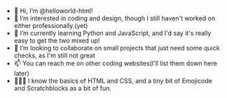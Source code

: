 - 👋 Hi, I’m @helloworld-html!
- 👀 I’m interested in coding and design, though I still haven't worked on either professionally.(yet)
- 🌱 I’m currently learning Python and JavaScript, and I'd say it's really easy to get the two mixed up!
- 💞️ I’m looking to collaborate on small projects that just need some quick checks, as I'm still not great
- 📫 You can reach me on other coding websites(I'll list them down here later)
- 👩🏻‍💻 I know the basics of HTML and CSS, and a tiny bit of Emojicode and Scratchblocks as a bit of fun.

<!---
helloworld-html/helloworld-html is a ✨ special ✨ repository because its `README.md` (this file) appears on your GitHub profile.
You can click the Preview link to take a look at your changes.
--->
